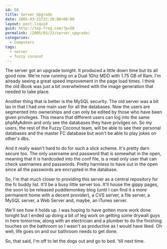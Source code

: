 ```yaml
---
id: 58
title: Server Upgrade
date: 2005-03-21T22:39:00+00:00
layout: post.liquid
guid: http://top-frog.com/?p=58
permalink: /2005/03/21/server_upgrade/
categories:
  - Computers
tags:
  - server
  - fuzzy coconut
---
```

The server got an upgrade tonight. It produced a little down time but its all good now. We're now running on a Dual 1Ghz MDD with 1.75 GB of Ram. I'm already seeing a great speed improvement in the page load times. I think the old iBook was just a bit overwhelmed with the image generation that needed to take place.

Another thing that is better is the MySQL security. The old server was a bit lax in that I had one main user for all the databases. Now the users are segmented into ownerships and can only be edited by those who have been given privileges. This means that different users can log into the same phpMyAdmin and only see the databases they have privilges on. So my users, the rest of the Fuzzy Coconut team, will be able to see their personal databases and the master FC database but won't be able to play jokes on other's dbs.

And it really wasn't hard to do for such a slick scheme. It's pretty darn secure too. The only username and password that is somewhat in the open, meaning that it is hardcoded into the conf file, is a read only user that can check usernames and passwords. Pretty harmless to have out in the open since all the passwords are encrypted in the database.

So, I'm that much closer to providing this server as a central repository for the fc buddy list. It'll be a busy little server too. It'll house the gippy pages, the soon to be released puddlemonkey blog (until I can find it a more permanent home with a decent provider), a CVS server, a file server, a MySQL server, a Web Server and, maybe, an iTunes server.

We'll see how it holds up. I was hoping to have gotten more work done tonight but I ended up doing a bit of leg work on getting some drywall guys in here tomorrow, along with an electrician and a plumber to do the finishing touches on the bathroom so I wasn't as productive as I would have liked. Oh well, life goes on and our bathroom needs to get done.

So, that said, I'm off to let the dogs out and go to bed. 'till next time.
